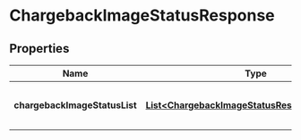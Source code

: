 

# ChargebackImageStatusResponse


## Properties

| Name | Type | Description | Notes |
|------------ | ------------- | ------------- | -------------|
|**chargebackImageStatusList** | [**List&lt;ChargebackImageStatusResponseStructure&gt;**](ChargebackImageStatusResponseStructure.md) | A list of chargeback image statuses |  [optional] |



